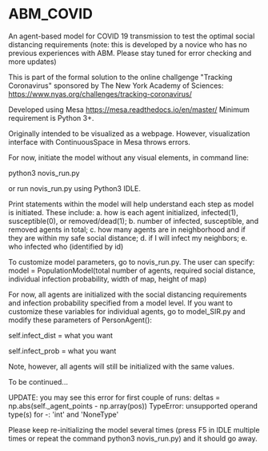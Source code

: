 # ABM_COVID
An agent-based model for COVID 19 transmission to test the optimal social distancing requirements
(note: this is developed by a novice who has no previous experiences with ABM. Please stay tuned for error checking and more updates)

This is part of the formal solution to the online challgenge "Tracking Coronavirus" sponsored by The New York Academy of Sciences: https://www.nyas.org/challenges/tracking-coronavirus/

Developed using Mesa https://mesa.readthedocs.io/en/master/
Minimum requirement is Python 3+.

Originally intended to be visualized as a webpage. However, visualization interface with ContinuousSpace in Mesa throws errors.

For now, initiate the model without any visual elements, in command line:

python3 novis_run.py 

or run novis_run.py using Python3 IDLE.

Print statements within the model will help understand each step as model is initiated. These include:
  a. how is each agent initialized, infected(1), susceptible(0), or removed/dead(1); 
  b. number of infected, susceptible, and removed agents in total;
  c. how many agents are in neighborhood and if they are within my safe social distance;
  d. if I will infect my neighbors;
  e. who infected who (identified by id)

To customize model parameters, go to novis_run.py. The user can specify:
model = PopulationModel(total number of agents, required social distance, individual infection probability, width of map, height of map)

For now, all agents are initialized with the social distancing requirements and infection probability specified from a model level.
If you want to customize these variables for individual agents, go to model_SIR.py and modify these parameters of PersonAgent():

self.infect_dist = what you want

self.infect_prob = what you want

Note, however, all agents will still be initialized with the same values. 

To be continued...

UPDATE: you may see this error for first couple of runs:
deltas = np.abs(self._agent_points - np.array(pos))
TypeError: unsupported operand type(s) for -: 'int' and 'NoneType'

Please keep re-initializing the model several times (press F5 in IDLE multiple times or repeat the command python3 novis_run.py) and it should go away. 
